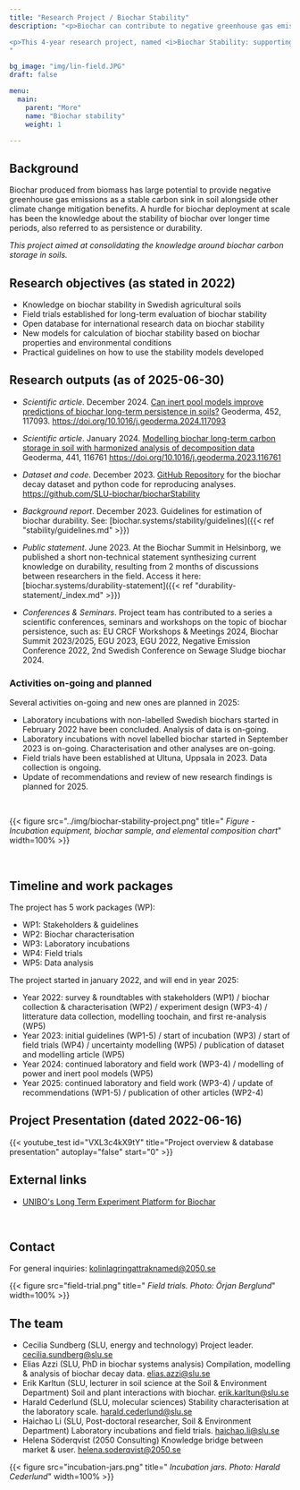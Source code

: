 ```yaml
---
title: "Research Project / Biochar Stability"
description: "<p>Biochar can contribute to negative greenhouse gas emissions in the form of long-term carbon storage. It is important for the development of the biochar market and biochar policy to strengthen the knowledge around biochar stability in soils over long times and to develop ways of accounting for biochar stability. </p>

<p>This 4-year research project, named <i>Biochar Stability: supporting transparent & reliable carbon removal</i>, is funded by the Swedish Energy Agency. It started in March 2022 and is finishing in December 2025.<p>
"

bg_image: "img/lin-field.JPG"
draft: false

menu:
  main:
    parent: "More"
    name: "Biochar stability"
    weight: 1

---
```


<div class="col-md-8 text-left">

## Background
Biochar produced from biomass has large potential to provide negative greenhouse gas emissions as a stable carbon sink in soil alongside other climate change mitigation benefits. A hurdle for biochar deployment at scale has been the knowledge about the stability of biochar over longer time periods, also referred to as persistence or durability.

_This project aimed at consolidating the knowledge around biochar carbon storage in soils._

## Research objectives (as stated in 2022)

* Knowledge on biochar stability in Swedish agricultural soils
* Field trials established for long-term evaluation of biochar stability
* Open database for international research data on biochar stability
* New models for calculation of biochar stability based on biochar properties and environmental conditions
* Practical guidelines on how to use the stability models developed

## Research outputs (as of 2025-06-30)

* _Scientific article_. December 2024. [Can inert pool models improve predictions of biochar long-term persistence in soils?](https://doi.org/10.1016/j.geoderma.2024.117093) Geoderma, 452, 117093. https://doi.org/10.1016/j.geoderma.2024.117093

* _Scientific article_. January 2024. [Modelling biochar long-term carbon storage in soil with harmonized analysis of decomposition data](https://doi.org/10.1016/j.geoderma.2023.116761) Geoderma, 441, 116761 https://doi.org/10.1016/j.geoderma.2023.116761

* _Dataset and code_. December 2023. [GitHub Repository](https://github.com/SLU-biochar/biocharStability) for the biochar decay dataset and python code for reproducing analyses. https://github.com/SLU-biochar/biocharStability

* _Background report_. December 2023. Guidelines for estimation of biochar durability. See: [biochar.systems/stability/guidelines]({{< ref "stability/guidelines.md" >}})

* _Public statement_. June 2023. At the Biochar Summit in Helsinborg, we published a short non-technical statement synthesizing current knowledge on durability, resulting from 2 months of discussions between researchers in the field. Access it here: [biochar.systems/durability-statement]({{< ref "durability-statement/_index.md" >}})

* _Conferences & Seminars_. Project team has contributed to a series a scientific conferences, seminars and workshops on the topic of biochar persistence, such as: EU CRCF Workshops & Meetings 2024, Biochar Summit 2023/2025, EGU 2023, EGU 2022, Negative Emission Conference 2022, 2nd Swedish Conference on Sewage Sludge biochar 2024.


### Activities on-going and planned
Several activities on-going and new ones are planned in 2025:
* Laboratory incubations with non-labelled Swedish biochars started in February 2022 have been concluded. Analysis of data is on-going.
* Laboratory incubations with novel labelled biochar started in September 2023 is on-going. Characterisation and other analyses are on-going.
* Field trials have been established at Ultuna, Uppsala in 2023. Data collection is ongoing.
* Update of recommendations and review of new research findings is planned for 2025.

<br />

{{< figure src="../img/biochar-stability-project.png" title=" *Figure - Incubation equipment, biochar sample, and elemental composition chart*" width=100% >}}

<br />

## Timeline and work packages

The project has 5 work packages (WP):
* WP1: Stakeholders & guidelines
* WP2: Biochar characterisation
* WP3: Laboratory incubations
* WP4: Field trials
* WP5: Data analysis

The project started in january 2022, and will end in year 2025:
* Year 2022: survey & roundtables with stakeholders (WP1) / biochar collection & characterisation (WP2) / experiment design (WP3-4) / litterature data collection, modelling toochain, and first re-analysis (WP5)
* Year 2023: initial guidelines (WP1-5) / start of incubation (WP3) / start of field trials (WP4) / uncertainty modelling (WP5) / publication of dataset and modelling article (WP5)
* Year 2024: continued laboratory and field work (WP3-4) / modelling of power and inert pool models (WP5)
* Year 2025: continued laboratory and field work (WP3-4) / update of recommendations (WP1-5) / publication of other articles (WP2-4)

## Project Presentation (dated 2022-06-16)

{{< youtube_test id="VXL3c4kX9tY" title="Project overview & database presentation" autoplay="false" start="0" >}} 


## External links

- [UNIBO's Long Term Experiment Platform for Biochar](https://site.unibo.it/environmental-management-research-group/en/activities/long-term-platform)


<br />
</div>

<div class="col-md-4 text-left">

## Contact
For general inquiries: kolinlagringattraknamed@2050.se

{{< figure src="field-trial.png" title=" *Field trials. Photo: Örjan Berglund*" width=100% >}}


## The team 

* Cecilia Sundberg (SLU, energy and technology) Project leader. cecilia.sundberg@slu.se 
* Elias Azzi (SLU, PhD in biochar systems analysis) Compilation, modelling & analysis of biochar decay data. elias.azzi@slu.se
* Erik Karltun (SLU, lecturer in soil science at the Soil & Environment Department) Soil and plant interactions with biochar. erik.karltun@slu.se
* Harald Cederlund (SLU, molecular sciences) Stability characterisation at the laboratory scale. harald.cederlund@slu.se
* Haichao Li (SLU, Post-doctoral researcher, Soil & Environment Department) Laboratory incubations and field trials. haichao.li@slu.se
* Helena Söderqvist (2050 Consulting) Knowledge bridge between market & user. helena.soderqvist@2050.se

{{< figure src="incubation-jars.png" title=" *Incubation jars. Photo: Harald Cederlund*" width=100% >}}



</div>

